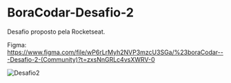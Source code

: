 # BoraCodar-Desafio-2

Desafio proposto pela Rocketseat.

Figma: https://www.figma.com/file/wP6rLrMyh2NVP3mzcU3SGa/%23boraCodar---Desafio-2-(Community)?t=zxsNnGRLc4vsXWRV-0


![Desafio2](https://user-images.githubusercontent.com/65515537/212099010-6b72650f-680e-4bac-ad3b-2fee19b18d6d.gif)

